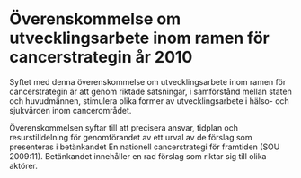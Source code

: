 # Överenskommelse om utvecklingsarbete inom ramen för cancerstrategin år 2010

Syftet med denna överenskommelse om utvecklingsarbete inom ramen för cancerstrategin är att genom riktade satsningar, i samförstånd mellan staten och huvudmännen, stimulera olika former av utvecklingsarbete i hälso\- och sjukvården inom cancerområdet.

Överenskommelsen syftar till att precisera ansvar, tidplan och resurstilldelning för genomförandet av ett urval av de förslag som presenteras i betänkandet En nationell cancerstrategi för framtiden (SOU 2009:11\). Betänkandet innehåller en rad förslag som riktar sig till olika aktörer.
